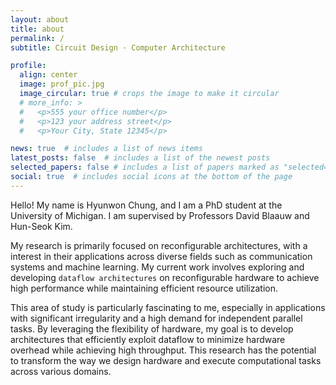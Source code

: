 ```yaml
---
layout: about
title: about
permalink: /
subtitle: Circuit Design · Computer Architecture

profile:
  align: center
  image: prof_pic.jpg
  image_circular: true # crops the image to make it circular
  # more_info: >
  #   <p>555 your office number</p>
  #   <p>123 your address street</p>
  #   <p>Your City, State 12345</p>

news: true  # includes a list of news items
latest_posts: false  # includes a list of the newest posts
selected_papers: false # includes a list of papers marked as "selected={true}"
social: true  # includes social icons at the bottom of the page
---
```


Hello! My name is Hyunwon Chung, and I am a PhD student at the University of Michigan. I am supervised by Professors David Blaauw and Hun-Seok Kim.

My research is primarily focused on reconfigurable architectures, with a interest in their applications across diverse fields such as communication systems and machine learning. My current work involves exploring and developing `dataflow architectures` on reconfigurable hardware to achieve high performance while maintaining efficient resource utilization.

This area of study is particularly fascinating to me, especially in applications with significant irregularity and a high demand for independent parallel tasks. By leveraging the flexibility of hardware, my goal is to develop architectures that efficiently exploit dataflow to minimize hardware overhead while achieving high throughput. This research has the potential to transform the way we design hardware and execute computational tasks across various domains.

<!-- 
Link to your social media connections, too. This theme is set up to use [Font Awesome icons](https://fontawesome.com/) and [Academicons](https://jpswalsh.github.io/academicons/), like the ones below. Add your Facebook, Twitter, LinkedIn, Google Scholar, or just disable all of them. -->
